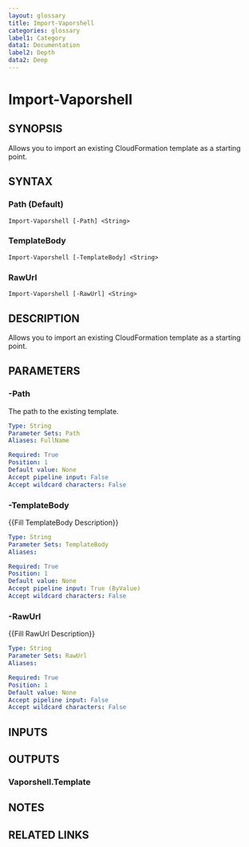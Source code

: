 ```yaml
---
layout: glossary
title: Import-Vaporshell
categories: glossary
label1: Category
data1: Documentation
label2: Depth
data2: Deep
---
```


# Import-Vaporshell

## SYNOPSIS
Allows you to import an existing CloudFormation template as a starting point.

## SYNTAX

### Path (Default)
```
Import-Vaporshell [-Path] <String>
```

### TemplateBody
```
Import-Vaporshell [-TemplateBody] <String>
```

### RawUrl
```
Import-Vaporshell [-RawUrl] <String>
```

## DESCRIPTION
Allows you to import an existing CloudFormation template as a starting point.

## PARAMETERS

### -Path
The path to the existing template.

```yaml
Type: String
Parameter Sets: Path
Aliases: FullName

Required: True
Position: 1
Default value: None
Accept pipeline input: False
Accept wildcard characters: False
```

### -TemplateBody
{{Fill TemplateBody Description}}

```yaml
Type: String
Parameter Sets: TemplateBody
Aliases: 

Required: True
Position: 1
Default value: None
Accept pipeline input: True (ByValue)
Accept wildcard characters: False
```

### -RawUrl
{{Fill RawUrl Description}}

```yaml
Type: String
Parameter Sets: RawUrl
Aliases: 

Required: True
Position: 1
Default value: None
Accept pipeline input: False
Accept wildcard characters: False
```

## INPUTS

## OUTPUTS

### Vaporshell.Template

## NOTES

## RELATED LINKS

